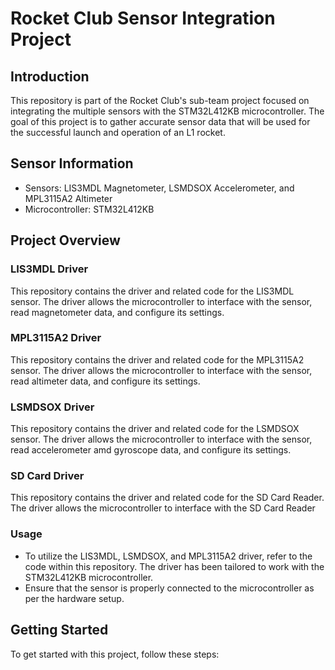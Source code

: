 # Rocket Club Sensor Integration Project

## Introduction

This repository is part of the Rocket Club's sub-team project focused on integrating the multiple sensors with the STM32L412KB microcontroller. The goal of this project is to gather accurate sensor data that will be used for the successful launch and operation of an L1 rocket.

## Sensor Information

- Sensors: LIS3MDL Magnetometer, LSMDSOX Accelerometer, and MPL3115A2 Altimeter
- Microcontroller: STM32L412KB

## Project Overview

### LIS3MDL Driver

This repository contains the driver and related code for the LIS3MDL sensor. The driver allows the microcontroller to interface with the sensor, read magnetometer data, and configure its settings.

### MPL3115A2 Driver

This repository contains the driver and related code for the MPL3115A2 sensor. The driver allows the microcontroller to interface with the sensor, read altimeter data, and configure its settings.

### LSMDSOX Driver

This repository contains the driver and related code for the LSMDSOX sensor. The driver allows the microcontroller to interface with the sensor, read accelerometer amd gyroscope data, and configure its settings.

### SD Card Driver

This repository contains the driver and related code for the SD Card Reader. The driver allows the microcontroller to interface with the SD Card Reader
### Usage

- To utilize the LIS3MDL, LSMDSOX, and MPL3115A2 driver, refer to the code within this repository. The driver has been tailored to work with the STM32L412KB microcontroller.
- Ensure that the sensor is properly connected to the microcontroller as per the hardware setup.

## Getting Started

To get started with this project, follow these steps:
